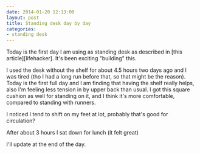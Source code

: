 ```yaml
---
date: 2014-01-20 12:13:00
layout: post
title: Standing desk day by day
categories:
- standing desk
---
```


Today is the first day I am using as standing desk as described in [this article][lifehacker]. It's been exciting "building" this.

I used the desk without the shelf for about 4.5 hours two days ago and I was tired (tho I had a long run before that, so that might be the reason). Today is the first full day and I am finding that having the shelf really helps, also I'm feeling less tension in by upper back than usual. I got this square cushion as well for standing on it, and I think it's more comfortable, compared to standing with runners. 

I noticed I tend to shift on my feet at lot, probably that's good for circulation?

After about 3 hours I sat down for lunch (it felt great)

I'll update at the end of the day.


